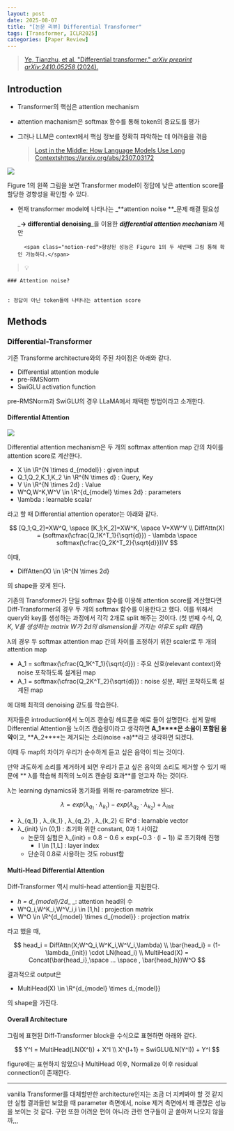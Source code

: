 ```yaml
---
layout: post
date: 2025-08-07
title: "[논문 리뷰] Differential Transformer"
tags: [Transformer, ICLR2025]
categories: [Paper Review]
---
```


> [Ye, Tianzhu, et al. "Differential transformer." ](https://arxiv.org/abs/2410.05258)[_arXiv preprint arXiv:2410.05258_](https://arxiv.org/abs/2410.05258)[ (2024).](https://arxiv.org/abs/2410.05258)



## Introduction

- Transformer의 핵심은 attention mechanism
- attention machanism은 softmax 함수를 통해 token의 중요도를 평가
- 그러나 LLM은 context에서 핵심 정보를 정확히 파악하는 데 어려움을 겪음

	> [Lost in the Middle: How Language Models Use Long Contextshttps://arxiv.org/abs/2307.03172](https://arxiv.org/abs/2307.03172)


![](https://prod-files-secure.s3.us-west-2.amazonaws.com/542b861c-36a8-4051-84e5-8804b6728dba/9083ea56-691a-4752-ae26-47f403431ac8/image.png?X-Amz-Algorithm=AWS4-HMAC-SHA256&X-Amz-Content-Sha256=UNSIGNED-PAYLOAD&X-Amz-Credential=ASIAZI2LB466WJW5Q3YA%2F20250825%2Fus-west-2%2Fs3%2Faws4_request&X-Amz-Date=20250825T160052Z&X-Amz-Expires=3600&X-Amz-Security-Token=IQoJb3JpZ2luX2VjEAgaCXVzLXdlc3QtMiJGMEQCIETeJcp%2FQP1QDorshKseXkLfwUPCTAuK%2Fg5Tuu%2Bdrqn3AiBQmwTWra6%2BYT0eXLLzE1Z8w990pVNpI4W2exk7SJDaWSr%2FAwhhEAAaDDYzNzQyMzE4MzgwNSIMNJzN5rI%2BbAFVroioKtwD%2FWYtNI9RM%2B%2FrPYyh0YEUJg1JyAdhHjuJzjYuXD2H49pwdZ6k96b23DWZnmCPLEQ1mxJeRiZXwA1xr5eEoNSHecc%2F9U0TixBUxwKZ%2BB5xkPznhMbnWzQfiltmI4HADEHiCy08s8uOx2JSvPssHP4idX7sO%2FZiGZRRUa7osZCQz%2F1R1lhFLEQ3XUsXRYV56q6Os2qO44UX9Ij0gHtRemYcuZEPctoFsEDerCxP1mfDbzsAtQhPRrfS8%2B2WrDZbYj39fQQgE0LHbfuf0%2BvklwylRMyYRitvkHkQKeVlENj9f7PW3Ug4MynOZlb1jxqylvnch%2FZfSni%2BRBBoe%2B92NmbQ%2BdTOHPmKbn0tboLs7%2FD69XbnBoXQySmpDVGdDi7cUP%2B5gum1tNkZ91fhnj4p0x0uwbAS85wqXEiCSxqNjSSXW2YjdBGgl9y8ggx8b537DDBKeS7%2FNBSMx0gxMsGgSSJTKlR%2FXqCmDh6E2tiEZLfr1ItH9VzYleUrHdp9eRoIBnw3Q8ZWNdNesQHdgoEhIipizGOnq811pPll5p6%2BSoUT3GH87RrzV0vtEkF1VmnSdGre5rqNHNQc27RzvBv9ngYMxjhhI37uxpb9%2BqUjUmlnLRwa3mg80rK%2FVXeC6vww64GyxQY6pgGhsPMtusTgnKoMT7Jn%2By4AqULRDtPNjN0GW81uYl4HEFewfiZ%2FfjBVgN8sRNOSlQrYXwB0HNiV0jTQZ3RqAc7L7Gl1RJlPWOnvzjSICNHt7H5iMmxvo%2Bfi7f8UCDcdRhUMPO%2FwyDAXYOxIAikn6CPw35NUOLHSXhRRstiyjl0C3MsVi8dGu0IcYk1DKOR21wiB2b6oycRTWUXZRMHf%2BrN4pn3NRQtV&X-Amz-Signature=397b5ad537da86877e355d49d2aba26f08d168d8f8a2bb339c0329c0ce501372&X-Amz-SignedHeaders=host&x-amz-checksum-mode=ENABLED&x-id=GetObject)


Figure 1의 왼쪽 그림을 보면 Transformer model이 정답에 낮은 attention score를 할당한 경향성을 확인할 수 있다.

- 현재 transformer model에 나타나는 _**attention noise **_문제 해결 필요성

	_**→ differential denoising**_을 이용한 _**differential attention mechanism**_ 제안


		<span class="notion-red">향상된 성능은 Figure 1의 두 세번째 그림 통해 확인 가능하다.</span>


> 💡 


	### Attention noise?


	: 정답이 아닌 token들에 나타나는 attention score



## Methods



### Differential-Transformer


기존 Transforme architecture와의 주된 차이점은 아래와 같다.

- Differential attention module
- pre-RMSNorm
- SwiGLU activation function

pre-RMSNorm과 SwiGLU의 경우 LLaMA에서 채택한 방법이라고 소개한다.



#### Differential Attention


![](https://prod-files-secure.s3.us-west-2.amazonaws.com/542b861c-36a8-4051-84e5-8804b6728dba/116d70b2-1963-4810-9167-f4c7d8a06e8f/image.png?X-Amz-Algorithm=AWS4-HMAC-SHA256&X-Amz-Content-Sha256=UNSIGNED-PAYLOAD&X-Amz-Credential=ASIAZI2LB466WJW5Q3YA%2F20250825%2Fus-west-2%2Fs3%2Faws4_request&X-Amz-Date=20250825T160052Z&X-Amz-Expires=3600&X-Amz-Security-Token=IQoJb3JpZ2luX2VjEAgaCXVzLXdlc3QtMiJGMEQCIETeJcp%2FQP1QDorshKseXkLfwUPCTAuK%2Fg5Tuu%2Bdrqn3AiBQmwTWra6%2BYT0eXLLzE1Z8w990pVNpI4W2exk7SJDaWSr%2FAwhhEAAaDDYzNzQyMzE4MzgwNSIMNJzN5rI%2BbAFVroioKtwD%2FWYtNI9RM%2B%2FrPYyh0YEUJg1JyAdhHjuJzjYuXD2H49pwdZ6k96b23DWZnmCPLEQ1mxJeRiZXwA1xr5eEoNSHecc%2F9U0TixBUxwKZ%2BB5xkPznhMbnWzQfiltmI4HADEHiCy08s8uOx2JSvPssHP4idX7sO%2FZiGZRRUa7osZCQz%2F1R1lhFLEQ3XUsXRYV56q6Os2qO44UX9Ij0gHtRemYcuZEPctoFsEDerCxP1mfDbzsAtQhPRrfS8%2B2WrDZbYj39fQQgE0LHbfuf0%2BvklwylRMyYRitvkHkQKeVlENj9f7PW3Ug4MynOZlb1jxqylvnch%2FZfSni%2BRBBoe%2B92NmbQ%2BdTOHPmKbn0tboLs7%2FD69XbnBoXQySmpDVGdDi7cUP%2B5gum1tNkZ91fhnj4p0x0uwbAS85wqXEiCSxqNjSSXW2YjdBGgl9y8ggx8b537DDBKeS7%2FNBSMx0gxMsGgSSJTKlR%2FXqCmDh6E2tiEZLfr1ItH9VzYleUrHdp9eRoIBnw3Q8ZWNdNesQHdgoEhIipizGOnq811pPll5p6%2BSoUT3GH87RrzV0vtEkF1VmnSdGre5rqNHNQc27RzvBv9ngYMxjhhI37uxpb9%2BqUjUmlnLRwa3mg80rK%2FVXeC6vww64GyxQY6pgGhsPMtusTgnKoMT7Jn%2By4AqULRDtPNjN0GW81uYl4HEFewfiZ%2FfjBVgN8sRNOSlQrYXwB0HNiV0jTQZ3RqAc7L7Gl1RJlPWOnvzjSICNHt7H5iMmxvo%2Bfi7f8UCDcdRhUMPO%2FwyDAXYOxIAikn6CPw35NUOLHSXhRRstiyjl0C3MsVi8dGu0IcYk1DKOR21wiB2b6oycRTWUXZRMHf%2BrN4pn3NRQtV&X-Amz-Signature=63b9ad1501102f5da568356cce8d561cdeb885ab8e39ea080b456bf3031a3428&X-Amz-SignedHeaders=host&x-amz-checksum-mode=ENABLED&x-id=GetObject)


Differential attention mechanism은 두 개의 softmax attention map 간의 차이를 attention score로 계산한다.

- X \in \R^{N \times d\_{model}} : given input
- Q\_1,Q\_2,K\_1,K\_2 \in \R^{N \times d} : Query, Key
- V \in \R^{N \times 2d} : Value
- W^Q,W^K,W^V \in \R^{d\_{model} \times 2d} : parameters
- \lambda : learnable scalar

라고 할 때 Differential attention operator는 아래와 같다.


$$
[Q_1;Q_2]=XW^Q, \space [K_1;K_2]=XW^K, \space V=XW^V \\
DiffAttn(X) = (softmax(\cfrac{Q_1K^T_1}{\sqrt{d}}) - \lambda \space softmax(\cfrac{Q_2K^T_2}{\sqrt{d}}))V
$$


이때,

- DiffAtten(X) \in \R^{N \times 2d}

의 shape을 갖게 된다.


기존의 Transformer가 단일 softmax 함수를 이용해 attention score를 계산했다면 Diff-Transformer의 경우 두 개의 softmax 함수를 이용한다고 했다. 이를 위해서 query와 key를 생성하는 과정에서 각각 2개로 split 해주는 것이다. <span class="notion-red">(첫 번째 수식, </span><span class="notion-red">_Q, K, V를 생성하는 matrix W가 2d의 dismension을 가지는 이유도 split 때문_</span><span class="notion-red">)</span>


 λ의 경우 두 softmax attention map 간의 차이를 조정하기 위한 scaler로 두 개의 attention map

- A\_1 = softmax(\cfrac{Q\_1K^T\_1}{\sqrt{d}}) : 주요 신호(relevant context)와 noise 포착하도록 설계된 map
- A\_1 = softmax(\cfrac{Q\_2K^T\_2}{\sqrt{d}}) : noise 성분, 패턴 포착하도록 설계된 map 

에 대해 최적의 denoising 강도를 학습한다.


저자들은 introduction에서 노이즈 캔슬링 헤드폰을 예로 들어 설명한다. 쉽게 말해 Differential Attention을 노이즈 캔슬링이라고 생각하면 **A\_1****은 소음이 포함된 음악**이고, **A\_2****는 제거되는 소리(noise +a)**라고 생각하면 되겠다. 


이때 두 map의 차이가 우리가 순수하게 듣고 싶은 음악이 되는 것이다. 


만약 과도하게 소리를 제거하게 되면 우리가 듣고 싶은 음악의 소리도 제거할 수 있기 때문에 ** λ를 학습해 최적의 노이즈 캔슬링 효과**를 얻고자 하는 것이다.


λ는 learning dynamics와 동기화를 위해 re-parametrize 된다.


$$
\lambda = exp(\lambda_{q_1} \cdot \lambda_{k_1}) - exp(\lambda_{q_2} \cdot \lambda_{k_2}) + \lambda_{init}
$$

- λ\_{q\_1} , λ\_{k\_1} , λ\_{q\_2} , λ\_{k\_2} ∈ R^d : learnable vector
- λ\_{init} \in (0,1) : 초기화 위한 constant, 0과 1 사이값
	- 논문의 실험은 λ\_{init} = 0.8 − 0.6 × exp(−0.3 · (l − 1)) 로 초기화해 진행
		- l \in [1,L] : layer index
	- 단순히 0.8로 사용하는 것도 robust함


#### **Multi-Head Differential Attention**


Diff-Transformer 역시 multi-head attention을 지원한다.

- _h = d\_{model}/2d__ _: attention head의 수
- W^Q\_i,W^K\_i,W^V\_i,i \in [1,h] : projection matrix
- W^O \in \R^{d\_{model} \times d\_{model}} : projection matrix

라고 했을 때,


$$
head_i = DiffAttn(X;W^Q_i,W^K_i,W^V_i,\lambda) \\
\bar{head_i} = (1-\lambda_{init}) \cdot LN(head_i) \\
MultiHead(X) = Concat(\bar{head_i},\space ... \space , \bar{head_h})W^O
$$


결과적으로 output은

- MultiHead(X) \in \R^{d\_{model} \times d\_{model}}

의 shape을 가진다.



#### Overall Architecture


그림에 표현된 Diff-Transformer block을 수식으로 표현하면 아래와 같다.


$$
Y^l = MultiHead(LN(X^l)) + X^l \\
X^{l+1} = SwiGLU(LN(Y^l)) + Y^l
$$


figure에는 표현하지 않았으나 MultiHead 이후, Normalize 이후 residual connection이 존재한다.


---


vanilla Transformer를 대체할만한 architecture인지는 조금 더 지켜봐야 할 것 같지만 실험 결과들만 보았을 때 parameter 측면에서, noise 제거 측면에서 꽤 괜찮은 성능을 보이는 것 같다. 구현 또한 어려운 편이 아니라 관련 연구들이 곧 쏟아져 나오지 않을까,,,

